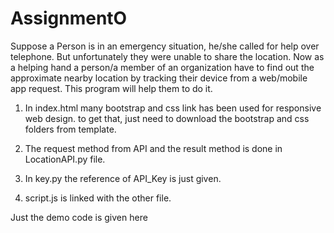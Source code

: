 # AssignmentO

Suppose a Person is in an emergency situation, he/she called for help over telephone. But unfortunately they were unable to share the location. Now as a helping hand a person/a member of an organization have to find out the approximate nearby location by tracking their device from a web/mobile app request. This program will help them to do it.

1. In index.html many bootstrap and css link has been used for responsive web design. to get that, just need to download the bootstrap and css folders from template.

2. The request method from API and the result method is done in LocationAPI.py file.

3. In key.py the reference of API_Key is just given.

4. script.js is linked with the other file.

Just the demo code is given here
